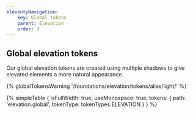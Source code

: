 ```yaml
---
eleventyNavigation:
    key: Global tokens
    parent: Elevation
    order: 3
---
```


## Global elevation tokens
Our global elevation tokens are created using multiple shadows to give elevated elements a more natural appearance.

{% globalTokensWarning '/foundations/elevation/tokens/alias/light/' %}

{% simpleTable {
    isFullWidth: true,
    useMonospace: true,
    tokens: {
        path: 'elevation.global',
        tokenType: tokenTypes.ELEVATION
    }
} %}
